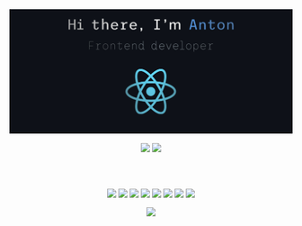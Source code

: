 <img src="https://github.com/anton-shelepov/anton-shelepov/blob/main/assets/gh-title-react.jpg?raw=true" />

<p align="center">
    <img src="https://github-readme-streak-stats.herokuapp.com/?user=anton-shelepov&background=0d1117&border=30363d&ring=58a6ff&fire=58a6ff&currStreakNum=fff&sideNums=fff&currStreakLabel=58a6ff&sideLabels=58a6ff&dates=8b949e" />
    <img src="https://github-readme-stats.vercel.app/api/top-langs/?username=anton-shelepov&layout=compact&theme=merko&langs_count=10&title_color=58a6ff&border_color=24282C&border_radius=3&text_color=8b949e&bg_color=0d1117&custom_title=Anton%20Shelepov's%20languages%20stats&style=centerme&card_width=445)](https://github.com/anuraghazra/github-readme-stats)" />
</p>

<br/>
<br/>


<p align="center">
<img src="https://img.shields.io/badge/react-%2320232a.svg?style=for-the-badge&logo=react&logoColor=%2361DAFB" />
<img src="https://img.shields.io/badge/typescript-%23007ACC.svg?style=for-the-badge&logo=typescript&logoColor=white" />
<img src="https://img.shields.io/badge/redux-%23593d88.svg?style=for-the-badge&logo=redux&logoColor=white" />
<img src="https://img.shields.io/badge/html5-%23E34F26.svg?style=for-the-badge&logo=html5&logoColor=white" />
<img src="https://img.shields.io/badge/css3-%231572B6.svg?style=for-the-badge&logo=css3&logoColor=white" />
<img src="https://img.shields.io/badge/SASS-hotpink.svg?style=for-the-badge&logo=SASS&logoColor=white" />
<img src="https://img.shields.io/badge/nestjs-%23E0234E.svg?style=for-the-badge&logo=nestjs&logoColor=white" />
<img src="https://img.shields.io/badge/Prisma-3982CE?style=for-the-badge&logo=Prisma&logoColor=white" />
</p>

<p align="center">
<img src="https://komarev.com/ghpvc/?username=anton-shelepov" />
</p>



